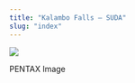 ```yaml
---
title: "Kalambo Falls – SUDA"
slug: "index"
---
```


[![](/wp-content/2011/12/85-225x300.jpg)](/wp-content/2011/12/85.jpg)

PENTAX Image